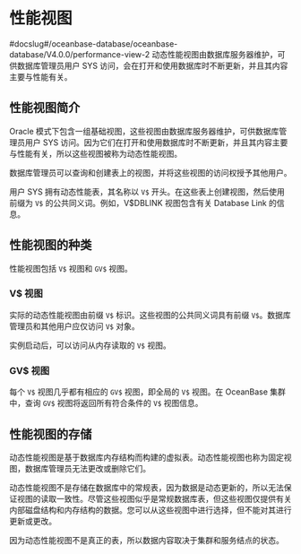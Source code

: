 性能视图 
=========================
#docslug#/oceanbase-database/oceanbase-database/V4.0.0/performance-view-2
动态性能视图由数据库服务器维护，可供数据库管理员用户 SYS 访问，会在打开和使用数据库时不断更新，并且其内容主要与性能有关。

性能视图简介 
---------------------------

Oracle 模式下包含一组基础视图，这些视图由数据库服务器维护，可供数据库管理员用户 SYS 访问。因为它们在打开和使用数据库时不断更新，并且其内容主要与性能有关，所以这些视图被称为动态性能视图。

数据库管理员可以查询和创建表上的视图，并将这些视图的访问权授予其他用户。

用户 SYS 拥有动态性能表，其名称以 `V$` 开头。在这些表上创建视图，然后使用前缀为 `V$` 的公共同义词。例如，V$DBLINK 视图包含有关 Database Link 的信息。

性能视图的种类 
----------------------------

性能视图包括 `V$` 视图和 `GV$` 视图。

### V$ 视图 

实际的动态性能视图由前缀 `V$` 标识。这些视图的公共同义词具有前缀 `V$`。数据库管理员和其他用户应仅访问 `V$` 对象。

​实例启动后，可以访问从内存读取的 `V$` 视图。

### GV$ 视图 

每个 `V$` 视图几乎都有相应的 `GV$` 视图，即全局的 `V$` 视图。在 OceanBase 集群中，查询 `GV$` 视图将返回所有符合条件的 `V$` 视图信息。

性能视图的存储 
----------------------------

动态性能视图是基于数据库内存结构而构建的虚拟表。动态性能视图也称为固定视图，数据库管理员无法更改或删除它们。

动态性能视图不是存储在数据库中的常规表，因为数据是动态更新的，所以无法保证视图的读取一致性。尽管这些视图似乎是常规数据库表，但这些视图仅提供有关内部磁盘结构和内存结构的数据。您可以从这些视图中进行选择，但不能对其进行更新或更改。

因为动态性能视图不是真正的表，所以数据内容取决于集群和服务结点的状态。
